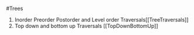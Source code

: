 #Trees
1. Inorder Preorder Postorder and Level order Traversals[[TreeTraversals]]
2. Top down and bottom up Traversals [[TopDownBottomUp]]